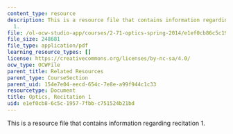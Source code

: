 ```yaml
---
content_type: resource
description: This is a resource file that contains information regarding recitation
  1.
file: /ol-ocw-studio-app/courses/2-71-optics-spring-2014/e1ef0cb86c5c19577fbbc751524b21bd_MIT2_71S14_Rec1.pdf
file_size: 248681
file_type: application/pdf
learning_resource_types: []
license: https://creativecommons.org/licenses/by-nc-sa/4.0/
ocw_type: OCWFile
parent_title: Related Resources
parent_type: CourseSection
parent_uid: 154e7e04-eecd-654c-7e8e-a99f944c1c33
resourcetype: Document
title: Optics, Recitation 1
uid: e1ef0cb8-6c5c-1957-7fbb-c751524b21bd
---
```

This is a resource file that contains information regarding recitation 1.